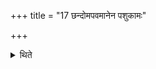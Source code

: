 +++
title = "17 छन्दोमपवमानेन पशुकामः"

+++

<details><summary>थिते</summary>

छन्दोमपवमानेन पशुकामः १७
</details>

